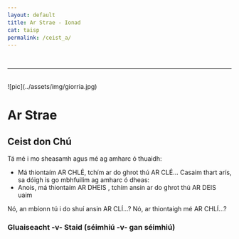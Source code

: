 ```yaml
---
layout: default
title: Ar Strae - Ionad
cat: taisp
permalink: /ceist_a/
---
```

<br>
<hr>
<br>
![pic](../assets/img/giorria.jpg)

# Ar Strae
## Ceist don Chú

Tá mé i mo sheasamh agus mé ag amharc ó thuaidh:
- Má thiontaím AR CHLÉ, tchím ar do ghrot thú AR CLÉ...
Casaim thart arís, sa dóigh is go mbhfuilim ag amharc ó dheas:
- Anois, má thiontaím AR DHEIS , tchím ansin ar do ghrot thú AR DEIS uaim



Nó, an mbíonn tú i do shuí ansin AR CLÍ...?
Nó, ar thiontaigh mé AR CHLÍ...?



### Gluaiseacht -v- Staid (séimhiú -v- gan séimhiú)
